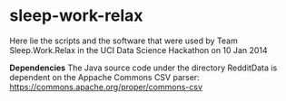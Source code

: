 # sleep-work-relax
Here lie the scripts and the software that were used by Team Sleep.Work.Relax in the UCI Data Science Hackathon on 10 Jan 2014

**Dependencies**
The Java source code under the directory RedditData is dependent on the Appache Commons CSV parser: <https://commons.apache.org/proper/commons-csv>